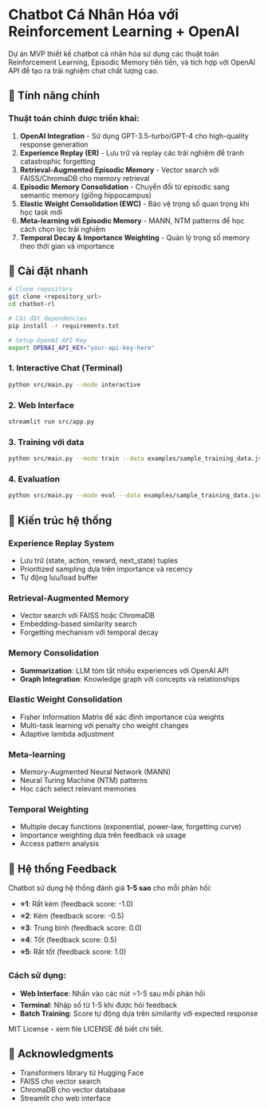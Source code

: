 # Chatbot Cá Nhân Hóa với Reinforcement Learning + OpenAI

Dự án MVP thiết kế chatbot cá nhân hóa sử dụng các thuật toán Reinforcement Learning, Episodic Memory tiên tiến, và tích hợp với OpenAI API để tạo ra trải nghiệm chat chất lượng cao.

## 🎯 Tính năng chính

### Thuật toán chính được triển khai:

1. **OpenAI Integration** - Sử dụng GPT-3.5-turbo/GPT-4 cho high-quality response generation
2. **Experience Replay (ER)** - Lưu trữ và replay các trải nghiệm để tránh catastrophic forgetting
3. **Retrieval-Augmented Episodic Memory** - Vector search với FAISS/ChromaDB cho memory retrieval
4. **Episodic Memory Consolidation** - Chuyển đổi từ episodic sang semantic memory (giống hippocampus)
5. **Elastic Weight Consolidation (EWC)** - Bảo vệ trọng số quan trọng khi học task mới
6. **Meta-learning với Episodic Memory** - MANN, NTM patterns để học cách chọn lọc trải nghiệm
7. **Temporal Decay & Importance Weighting** - Quản lý trọng số memory theo thời gian và importance

## 🚀 Cài đặt nhanh

```bash
# Clone repository
git clone <repository_url>
cd chatbot-rl

# Cài đặt dependencies
pip install -r requirements.txt

# Setup OpenAI API Key
export OPENAI_API_KEY="your-api-key-here"
```

### 1. Interactive Chat (Terminal)
```bash
python src/main.py --mode interactive
```

### 2. Web Interface
```bash
streamlit run src/app.py
```

### 3. Training với data
```bash
python src/main.py --mode train --data examples/sample_training_data.json
```

### 4. Evaluation
```bash
python src/main.py --mode eval --data examples/sample_training_data.json
```

## 🧠 Kiến trúc hệ thống

### Experience Replay System
- Lưu trữ (state, action, reward, next_state) tuples
- Prioritized sampling dựa trên importance và recency
- Tự động lưu/load buffer

### Retrieval-Augmented Memory
- Vector search với FAISS hoặc ChromaDB
- Embedding-based similarity search
- Forgetting mechanism với temporal decay

### Memory Consolidation
- **Summarization**: LLM tóm tắt nhiều experiences với OpenAI API
- **Graph Integration**: Knowledge graph với concepts và relationships

### Elastic Weight Consolidation
- Fisher Information Matrix để xác định importance của weights
- Multi-task learning với penalty cho weight changes
- Adaptive lambda adjustment

### Meta-learning
- Memory-Augmented Neural Network (MANN)
- Neural Turing Machine (NTM) patterns
- Học cách select relevant memories

### Temporal Weighting
- Multiple decay functions (exponential, power-law, forgetting curve)
- Importance weighting dựa trên feedback và usage
- Access pattern analysis

## 🌟 Hệ thống Feedback

Chatbot sử dụng hệ thống đánh giá **1-5 sao** cho mỗi phản hồi:

- **⭐1**: Rất kém (feedback score: -1.0)
- **⭐2**: Kém (feedback score: -0.5)
- **⭐3**: Trung bình (feedback score: 0.0)
- **⭐4**: Tốt (feedback score: 0.5)
- **⭐5**: Rất tốt (feedback score: 1.0)

### Cách sử dụng:
- **Web Interface**: Nhấn vào các nút ⭐1-5 sau mỗi phản hồi
- **Terminal**: Nhập số từ 1-5 khi được hỏi feedback
- **Batch Training**: Score tự động dựa trên similarity với expected response

MIT License - xem file LICENSE để biết chi tiết.

## 🙏 Acknowledgments

- Transformers library từ Hugging Face
- FAISS cho vector search
- ChromaDB cho vector database
- Streamlit cho web interface
